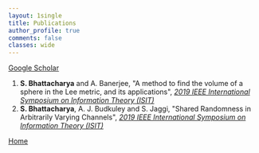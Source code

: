 ```yaml
---
layout: 1single
title: Publications
author_profile: true
comments: false
classes: wide
---
```


[Google Scholar](https://scholar.google.com/citations?user=8ArG5rYAAAAJ&hl=en)

1. **S. Bhattacharya** and A. Banerjee, "A method to find the volume of a sphere in the Lee metric, and its applications", [*2019 IEEE International Symposium on Information Theory (ISIT)*](https://ieeexplore.ieee.org/abstract/document/8849817)
2. **S. Bhattacharya**, A. J. Budkuley and S. Jaggi, "Shared Randomness in Arbitrarily Varying Channels", [*2019 IEEE International Symposium on Information Theory (ISIT)*](https://ieeexplore.ieee.org/document/8849801)

[Home](/)